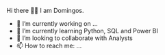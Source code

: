 Hi there 👋🏿
I am Domingos.

- 🔭 I’m currently working on ...
- 🌱 I’m currently learning Python, SQL and Power BI
- 👯 I’m looking to collaborate with Analysts
- 📫 How to reach me: ...
